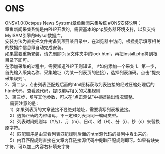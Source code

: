 # ONS
ONSV1.0(Octopus News System)章鱼新闻采集系统
#ONS安装说明：<br/>
章鱼新闻采集系统是由PHP开发的，需要基本的php服务器环境支持，以及支持MyISAM引擎的Mysql数据库。<br/>
安装方法为直接把文件拷备到项目某目录中，在浏览器中访问，根据提示填写相关的数据库信息即自动完成安装。<br/>
如果需要重新安装，请先删除Data文件夹中的lock.html，再把install.php拷到根目录下即可。<br/>
在添加采集的过程中，需要知道PHP正则知识。
#如何添加一个采集
1、第一步，首先输入采集名称、采集地址（为某一列表页的链接），选择列表编码。点击“提交采集规则”。<br/>
2、第二步，点击列表匹配规后面的html图标获取列表链接的经过压缩处理后的html代码，查看源代码，提取编写相关的采集规则<br/>
3、第三步，填写其他参数，可以在“点击测试”中根据输出情况调整。<br/>
&nbsp;&nbsp;&nbsp;&nbsp;需要注意的是：<br/>
&nbsp;&nbsp;&nbsp;&nbsp;1）如果列表页的文章链接不是绝对地址，需要填写列表根链接。<br/>
&nbsp;&nbsp;&nbsp;&nbsp;2）选择正确的内容编码，不一定和列表页同一编码类型。<br/>
&nbsp;&nbsp;&nbsp;&nbsp;3）列表时间规则年（Y/y）、月（m）、日d）、时（H）、分（i）、秒（s）来替换原字符。<br/>
&nbsp;&nbsp;&nbsp;&nbsp;4）匹配顺序是由查看列表匹配规则后面的html源代码的排列中看出来的。<br/>
&nbsp;&nbsp;&nbsp;&nbsp;5）内容匹配规则直接在文章内容链接源代码中提取匹配规则即可。如果有缺失字符，可以加上内容右补填充字符<br/>
